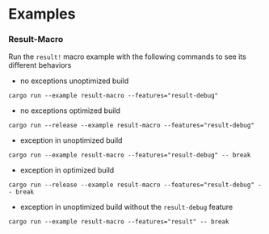 # Examples

### Result-Macro

Run the `result!` macro example with the following commands to see its different behaviors

* no exceptions unoptimized build

```shell
cargo run --example result-macro --features="result-debug" 
```

* no exceptions optimized build

```shell
cargo run --release --example result-macro --features="result-debug" 
```

* exception in unoptimized build

```shell
cargo run --example result-macro --features="result-debug" -- break 
```

* exception in optimized build

```shell
cargo run --release --example result-macro --features="result-debug" -- break 
```

* exception in unoptimized build without the `result-debug` feature

```shell
cargo run --example result-macro --features="result" -- break 
```